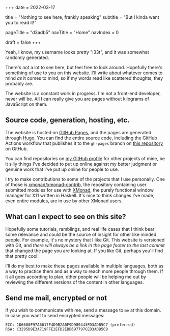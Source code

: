 +++
date  = 2022-03-17

title = "Nothing to see here, frankly speaking"
subtitle = "But I kinda want you to read it!"

pageTitle = "d3adb5"
navTitle = "Home"
navIndex = 0

draft = false
+++

Yeah, I know, my username looks pretty "l33t", and it was somewhat randomly
generated.

There's not a lot to see here, but feel free to look around. Hopefully there's
something of use to you on this website. I'll write about whatever comes to mind
_as_ it comes to mind, so if my words read like scattered thoughts, they
probably are.

The website is a constant work in progress. I'm not a front-end developer, never
will be. All I can really give you are pages without kilograms of JavaScript on
them.

## Source code, generation, hosting, etc.

The website is hosted on [GitHub Pages][ghpages], and the pages are generated
through [Hugo][hugo]. You can find the entire source code, including the GitHub
Actions workflow that publishes it to the `gh-pages` branch on [this
repository][ghrepo] on GitHub.

You can find repositories on [my GitHub profile][ghprofile] for other projects
of mine, be it silly things I've decided to put up online against my better
judgment or genuine work that I've put up online for people to use.

I try to make contributions to some of the projects that I use personally. One
of those is [xmonad/xmonad-contrib][ghxmcontrib], the repository containing user
submitted modules for use with [XMonad][ghxmonad], the purely functional window
manager for X11 written in Haskell. It's nice to think changes I've made, even
entire modules, are in use by other XMonad users.

[ghxmonad]: https://github.com/xmonad/xmonad
[ghxmcontrib]: https://github.com/xmonad/xmonad-contrib
[ghprofile]: https://github.com/d3adb5
[ghpages]: https://pages.github.com
[ghrepo]: https://github.com/d3adb5/website
[hugo]: https://gohugo.io

## What can I expect to see on this site?

Hopefully some tutorials, ramblings, and real life cases that I think bear some
relevance and could be the source of insight for other like minded people. For
example, it's no mystery that I like Git. This website is versioned with Git,
and _there will always be a link in the page footer to the last commit_ that
changed the page you are looking at. If you like Git, perhaps you'll find that
pretty cool!

I'll do my best to make these pages available in multiple languages, both as a
way to practice them and as a way to reach more people through them. If it all
goes according to plan, other people will be helping me out by reviewing the
different versions of the content in other languages.

## Send me mail, encrypted or not

If you wish to communicate with me, send a message to `me` at this domain. In
case you want to send encrypted messages:

```
ECC: 1D6680F97A6617F4D9B2A0F9D989443FD3ADB5C7 (preferred)
RSA: C3295D9E3A719FFE2EFD2EBB697797CED3ADB5C9
```

